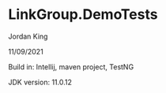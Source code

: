 # LinkGroup.DemoTests

Jordan King

11/09/2021

Build in: Intellij, maven project, TestNG

JDK version: 11.0.12
